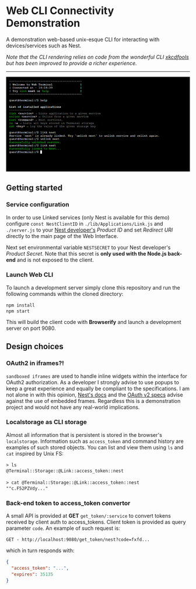 # Web CLI Connectivity Demonstration

A demonstration web-based unix-esque CLI for interacting with devices/services such as Nest.

*Note that the CLI rendering relies on code from the wonderful CLI [xkcdfools](https://github.com/chromakode/xkcdfools) but has been improved to provide a richer experience.*

------------

<img src="./preview.png" />

## Getting started
### Service configuration
In order to use Linked services (only Nest is available for this demo) configure `const NestClientID` in `./lib/Applications/Link.js` and `./server.js` to your [Nest developer's](https://developer.nest.com/) *Product ID* and set *Redirect URI* directly to the main page of the Web Interface.

Next set environmental variable `NESTSECRET` to your Nest developer's *Product Secret*. Note that this secret is **only used with the Node.js back-end** and is not exposed to the client.

### Launch Web CLI
To launch a development server simply clone this repository and run the following commands within the cloned directory:
```
npm install
npm start
```
This will build the client code with **Browserify** and launch a development server on port 9080.

## Design choices
### OAuth2 in iframes?!
`sandboxed iframes` are used to handle inline widgets within the interface for OAuth2 authorization. As a developer I strongly advise to use popups to keep a great experience and equally be compliant to the specifications. I am not alone in with this opinion, [Nest's docs](https://developer.nest.com/documentation/cloud/authorization-overview) and the [OAuth v2 specs](http://tools.ietf.org/html/draft-ietf-oauth-v2-23#section-10.13) advise against the use of embedded frames. Regardless this is a demonstration project and would not have any real-world implications.

### Localstorage as CLI storage
Almost all information that is persistent is stored in the browser's `localstorage`. Information such as `access_token` and command history are examples of such stored objects. You can list and view them using `ls` and `cat` inspired by Unix FS:
```shell
> ls
@Terminal::Storage::@Link::access_token::nest

> cat @Terminal::Storage::@Link::access_token::nest
""c.F52PZVdy..."
```

### Back-end token to access_token convertor
A small API is provided at **GET** `get_token/:service` to convert tokens received by client auth to access_tokens. Client token is provided as query parameter `code`. An example of such request is:
```
GET - http://localhost:9080/get_token/nest?code=fxfd...
```
which in turn responds with:
```json
{
  "access_token": "...",
  "expires": 35135
}
```
